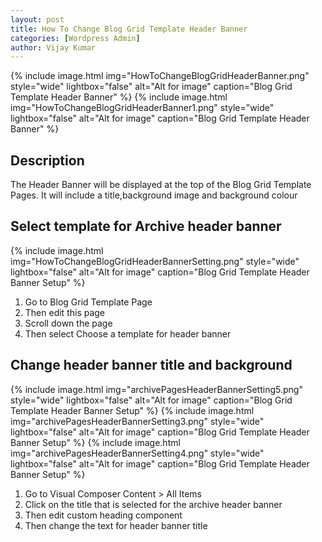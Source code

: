 ```yaml
---
layout: post
title: How To Change Blog Grid Template Header Banner
categories: [Wordpress Admin]
author: Vijay Kumar
---
```

{% include image.html img="HowToChangeBlogGridHeaderBanner.png" style="wide" lightbox="false" alt="Alt for image" caption="Blog Grid Template Header Banner" %}
{% include image.html img="HowToChangeBlogGridHeaderBanner1.png" style="wide" lightbox="false" alt="Alt for image" caption="Blog Grid Template Header Banner" %}

## Description

The Header Banner will be displayed at the top of the Blog Grid Template Pages. It will include a title,background image and background colour


## Select template for Archive header banner

{% include image.html img="HowToChangeBlogGridHeaderBannerSetting.png" style="wide" lightbox="false" alt="Alt for image" caption="Blog Grid Template Header Banner Setup" %}

1. Go to Blog Grid Template Page
2. Then edit this page
3. Scroll down the page 
4. Then select Choose a template for header banner

## Change header banner title and background

{% include image.html img="archivePagesHeaderBannerSetting5.png" style="wide" lightbox="false" alt="Alt for image" caption="Blog Grid Template Header Banner Setup" %}
{% include image.html img="archivePagesHeaderBannerSetting3.png" style="wide" lightbox="false" alt="Alt for image" caption="Blog Grid Template Header Banner Setup" %}
{% include image.html img="archivePagesHeaderBannerSetting4.png" style="wide" lightbox="false" alt="Alt for image" caption="Blog Grid Template Header Banner Setup" %}

1. Go to Visual Composer Content > All Items
2. Click on the title that is selected for the archive header banner
3. Then edit custom heading component
4. Then change the text for header banner title








